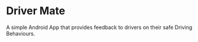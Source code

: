 # Driver Mate
A simple Android App that provides feedback to drivers on their safe Driving Behaviours.
